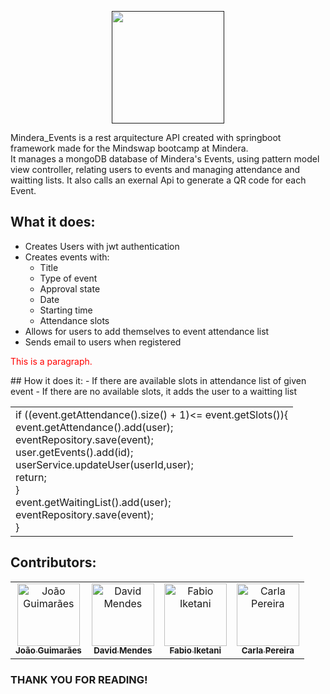 <p align="center">
  <a href=" ">
    <img src="https://i.imgur.com/DJo3D6r.png" height="180px">
  </a>
</p>

Mindera_Events is a rest arquitecture API created with springboot framework made for the Mindswap bootcamp at Mindera.<br>
It manages a mongoDB database of Mindera's Events, using pattern model view controller, relating users to events and managing attendance and waitting lists. It also calls an exernal Api to generate a QR code for each Event.


 ## What it does:
 - Creates Users with jwt authentication
 - Creates events with:
    - Title
    - Type of event
    - Approval state
    - Date
    - Starting time 
    - Attendance slots 
 - Allows for users to add themselves to event attendance list
 - Sends email to users when registered
<p></p>
<p style="color:red">This is a paragraph.</p>
 ## How it does it:
 - If there are available slots in attendance list of given event
 - If there are no available slots, it adds the user to a waitting list
    <p><table><td>
  if ((event.getAttendance().size() + 1)<= event.getSlots()){<br>
            event.getAttendance().add(user);<br>
            eventRepository.save(event);<br>
            user.getEvents().add(id);<br>
            userService.updateUser(userId,user);<br>
            return;<br>
  }<br>
  event.getWaitingList().add(user);<br>
        eventRepository.save(event);<br>
  }</td></table></p>

## Contributors:

<table>
  <tr>
    
  <td align="center"><a href="https://github.com/joaoguima24"><img src="https://avatars.githubusercontent.com/u/108727426?v=4" width="100px;" alt="João Guimarães"/><br /><sub><b>João Guimarães</b></sub></a><br /></td>
    
  <td align="center"><a href="https://github.com/Iamcogita"><img src="https://avatars.githubusercontent.com/u/99983918?v=4" width="100px;" alt="David Mendes"/><br /><sub><b>David Mendes</b></sub></a><br /></td>
    
  <td align="center"><a href="https://github.com/fabioiketani"><img src="https://avatars.githubusercontent.com/u/108727648?v=4" width="100px;" alt="Fabio Iketani"/><br /><sub><b>Fabio Iketani</b></sub></a><br /></td>
    
  <td align="center"><a href="https://github.com/Interetion"><img src="https://avatars.githubusercontent.com/u/104978602?v=4" width="100px;" alt="Carla Pereira"/><br /><sub><b>Carla Pereira</b></sub></a><br /></td>
    
  </tr>
</table>

<h3>THANK YOU FOR READING!</h3>
